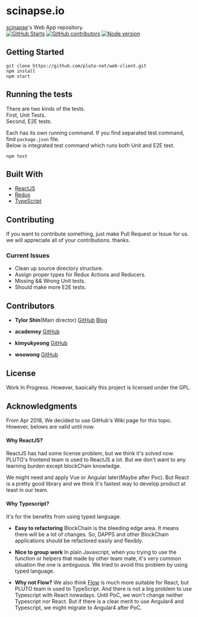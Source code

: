 # scinapse.io
[scinapse](https://scinapse.io)'s Web App repository.  
[![GitHub Starts](https://img.shields.io/github/contributors/pluto-net/scinapse-web-client.svg)](https://github.com/pluto-net/scinapse-web-client)
[![GitHub contributors](https://img.shields.io/github/contributors/pluto-net/scinapse-web-client.svg)](https://github.com/pluto-net/scinapse-web-client/graphs/contributors/)
[![Node version](https://img.shields.io/badge/Node-8.10.1-green.svg)](https://nodejs.org/)



## Getting Started
```
git clone https://github.com/pluto-net/web-client.git
npm install
npm start
```

## Running the tests
There are two kinds of the tests.  
First, Unit Tests.  
Second, E2E tests.  

Each has its own running command. If you find separated test command, find `package.json`  file.  
Below is integrated test command which runs both Unit and E2E test.  
```
npm test
```

## Built With
* [ReactJS](https://reactjs.org/)
* [Redux](http://redux.js.org/)
* [TypeScript](http://www.typescriptlang.org/)

## Contributing
If you want to contribute something, just make Pull Request or Issue for us.
we will appreciate all of your contributions. thanks.

### Current Issues
* Clean up source directory structure.
* Assign proper types for Redux Actions and Reducers.
* Missing && Wrong Unit tests.
* Should make more E2E tests.

## Contributors
* **Tylor Shin**(Main director) [GitHub](https://github.com/TylorShin) [Blog](https://tylorsh.in)

* **academey** [GitHub](https://github.com/academey)
* **kimyukyeong** [GitHub](https://github.com/kimyukyeong)
* **woowong** [GitHub](https://github.com/woowong)

## License
Work In Progress.
However, basically this project is licensed under the GPL.

## Acknowledgments

From Apr 2018, We decided to use GitHub's Wiki page for this topic.  
However, belows are valid until now.  

#### Why ReactJS?
ReactJS has had some license problem, but we think it's solved now.
PLUTO's frontend team is used to ReactJS a lot.
But we don't want to any learning burden except blockChain knowledge.

We might need and apply Vue or Angular later(Maybe after Poc).
But React is a pretty good library and we think it's fastest way to develop product at least in our team.

#### Why Typescript?

It's for the benefits from using typed language.

* **Easy to refactoring**
  BlockChain is the bleeding edge area. It means there will be a lot of changes.
  So, DAPPS and other BlockChain applications should be refactored easily and flexibly.

* **Nice to group work**
  In plain Javascript, when you trying to use the function or helpers that made by other team mate, it's very common situation the one is ambiguous.
  We tried to avoid this problem by using typed language.

* **Why not Flow?**
  We also think [Flow](https://github.com/facebook/flow) is much more suitable for React, but PLUTO team is used to TypeScript. And there is not a big problem to use Typescript with React nowadays.
  Until PoC, we won't change neither Typescript nor React.
  But if there is a clear merit to use Angular4 and Typescript, we might migrate to Angular4 after PoC.
